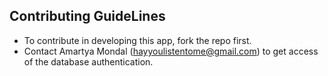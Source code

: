 ## Contributing GuideLines
* To contribute in developing this app, fork the repo first. 
* Contact Amartya Mondal (hayyoulistentome@gmail.com) to get access of the database authentication.
